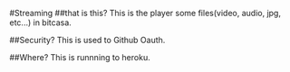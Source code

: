 #Streaming
##that is this?
This is the player some files(video, audio, jpg, etc...) in bitcasa.

##Security?
This is used to Github Oauth.

##Where?
This is runnning to heroku.
